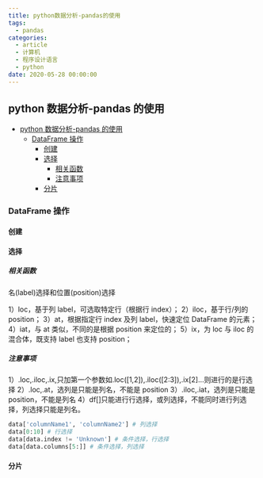```yaml
---
title: python数据分析-pandas的使用
tags:
  - pandas
categories:
  - article
  - 计算机
  - 程序设计语言
  - python
date: 2020-05-28 00:00:00
---
```


## python 数据分析-pandas 的使用

- [python 数据分析-pandas 的使用](#python-数据分析-pandas-的使用)
  - [DataFrame 操作](#dataframe-操作)
    - [创建](#创建)
    - [选择](#选择)
      - [相关函数](#相关函数)
      - [注意事项](#注意事项)
    - [分片](#分片)

### DataFrame 操作

#### 创建

#### 选择

##### 相关函数

名(label)选择和位置(position)选择

1）loc，基于列 label，可选取特定行（根据行 index）；
2）iloc，基于行/列的 position；
3）at，根据指定行 index 及列 label，快速定位 DataFrame 的元素；
4）iat，与 at 类似，不同的是根据 position 来定位的；
5）ix，为 loc 与 iloc 的混合体，既支持 label 也支持 position；

##### 注意事项

1）.loc,.iloc,.ix,只加第一个参数如.loc([1,2]),.iloc([2:3]),.ix[2]…则进行的是行选择
2）.loc,.at，选列是只能是列名，不能是 position
3）.iloc,.iat，选列是只能是 position，不能是列名
4）df[]只能进行行选择，或列选择，不能同时进行列选择，列选择只能是列名。

```python
data['columnName1', 'columnName2'] # 列选择
data[0:10] # 行选择
data[data.index != 'Unknown'] # 条件选择，行选择
data[data.columns[5:]] # 条件选择，列选择
```

#### 分片
